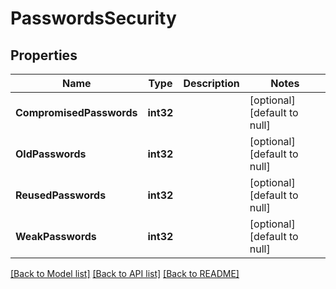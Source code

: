 # PasswordsSecurity

## Properties
Name | Type | Description | Notes
------------ | ------------- | ------------- | -------------
**CompromisedPasswords** | **int32** |  | [optional] [default to null]
**OldPasswords** | **int32** |  | [optional] [default to null]
**ReusedPasswords** | **int32** |  | [optional] [default to null]
**WeakPasswords** | **int32** |  | [optional] [default to null]

[[Back to Model list]](../README.md#documentation-for-models) [[Back to API list]](../README.md#documentation-for-api-endpoints) [[Back to README]](../README.md)


